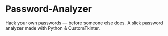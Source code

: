 # Password-Analyzer
Hack your own passwords — before someone else does. A slick password analyzer made with Python &amp; CustomTkinter.
